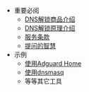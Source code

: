 <!-- _sidebar.md -->
* 重要必阅
  * [DNS解锁商品介绍](README.md)
  * [DNS解锁原理介绍](principle.md)
  * [服务条款](tos.md)
  * [提问的智慧](two.md)
* 示例
  * [使用Adguard Home](example/adguardhome.md)
  * [使用dnsmasq](example/dnsmasq.md)
  * 等等其它工具